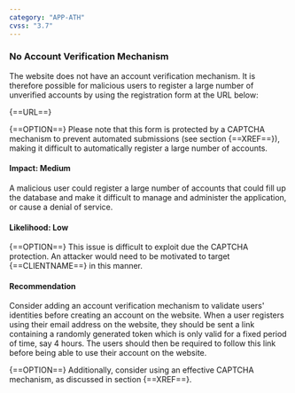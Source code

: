 ```yaml
---
category: "APP-ATH"
cvss: "3.7"
---
```

### No Account Verification Mechanism
The website does not have an account verification mechanism. It is therefore possible for malicious users to register a large number of unverified accounts by using the registration form at the URL below:

{==URL==}

{==OPTION==} Please note that this form is protected by a CAPTCHA mechanism to prevent automated submissions (see section {==XREF==}), making it difficult to automatically register a large number of accounts.
#### Impact: Medium
A malicious user could register a large number of accounts that could fill up the database and make it difficult to manage and administer the application, or cause a denial of service.
#### Likelihood: Low
{==OPTION==} This issue is difficult to exploit due the CAPTCHA protection. An attacker would need to be motivated to target {==CLIENTNAME==} in this manner.
#### Recommendation
Consider adding an account verification mechanism to validate users' identities before creating an account on the website. When a user registers using their email address on the website, they should be sent a link containing a randomly generated token which is only valid for a fixed period of time, say 4 hours. The users should then be required to follow this link before being able to use their account on the website.

{==OPTION==} Additionally, consider using an effective CAPTCHA mechanism, as discussed in section {==XREF==}.
